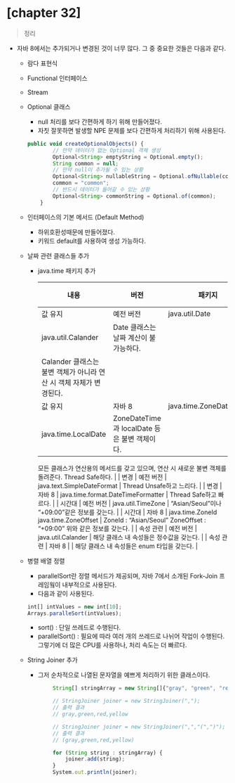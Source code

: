 # [chapter 32]

> 정리
> 

- 자바 8에서는 추가되거나 변경된 것이 너무 많다. 그 중 중요한 것들은 다음과 같다.
    - 람다 표현식
    - Functional 인터페이스
    - Stream
    - Optional 클래스
        - null 처리를 보다 간편하게 하기 위해 만들어졌다.
        - 자칫 잘못하면 발생할 NPE 문제를 보다 간편하게 처리하기 위해 사용된다.
        
        ```jsx
        public void createOptionalObjects() {
                // 만약 데이터가 없는 Optional 객체 생성
                Optional<String> emptyString = Optional.empty();
                String common = null;
                // 만약 null이 추가될 수 있는 상황
                Optional<String> nullableString = Optional.ofNullable(common);
                common = "common";
                // 반드시 데이터가 들어갈 수 있는 상황 
                Optional<String> commonString = Optional.of(common);
            }
        ```
        
    - 인터페이스의 기본 메서드 (Default Method)
        - 하위호환성때문에 만들어졌다.
        - 키워드 default를 사용하여 생성 가능하다.
    - 날짜 관련 클래스들 추가
        - java.time 패키지 추가
            
            
            | 내용 | 버전 | 패키지 | 설명 |
            | --- | --- | --- | --- |
            | 값 유지 | 예전 버전 | java.util.Date
            java.util.Calander | Date 클래스는 날짜 계산이 불가능하다. 
            Calander 클래스는 불변 객체가 아니라 연산 시 객체 자체가 변경된다. |
            | 값 유지 | 자바 8 | java.time.ZoneDateTime
            java.time.LocalDate | ZoneDateTime과 localDate 등은 불변 객체이다. 
            모든 클래스가 연산용의 메서드를 갖고 있으며, 연산 시 새로운 불변 객체를 돌려준다. 
            Thread Safe하다. |
            | 변경 | 예전 버전 | java.text.SimpleDateFormat | Thread Unsafe하고 느리다. |
            | 변경 | 자바 8 | java.time.format.DateTimeFormatter | Thread Safe하고 빠르다. |
            | 시간대 | 예전 버전 | java.util.TimeZone | “Asian/Seoul”이나 “+09:00”같은 정보를 갖는다.  |
            | 시간대 | 자바 8 | java.time.ZoneId
            java.time.ZoneOffset | ZoneId : “Asian/Seoul”
            ZoneOffset : “+09:00”
            위와 같은 정보를 갖는다. |
            | 속성 관련 | 예전 버전 | java.util.Calander | 해당 클래스 내 속성들은 정수값을 갖는다.  |
            | 속성 관련 | 자바 8 |  | 해당 클래스 내 속성들은 enum 타입을 갖는다.  |
    - 병렬 배열 정렬
        - parallelSort란 정렬 메서드가 제공되며, 자바 7에서 소개된 Fork-Join 프레임웤이 내부적으로 사용된다.
        - 다음과 같이 사용된다.
        
        ```jsx
        int[] intValues = new int[10];
        Arrays.paralleSort(intValues);
        ```
        
        - sort() : 단일 쓰레드로 수행된다.
        - parallelSort() : 필요에 따라 여러 개의 쓰레드로 나뉘어 작업이 수행된다. 그렇기에 더 많은 CPU를 사용하나, 처리 속도는 더 빠르다.
    - String Joiner 추가
      - 그저 순차적으로 나열된 문자열을 예쁘게 처리하기 위한 클래스이다.

      ```jsx
              String[] stringArray = new String[]{"gray", "green", "red", "yellow"};

              // StringJoiner joiner = new StringJoiner(",");
              // 출력 결과
              // gray,green,red,yellow

              // StringJoiner joiner = new StringJoiner(",","(",")");
              // 출력 결과
              // (gray,green,red,yellow)

              for (String string : stringArray) {
                  joiner.add(string);
              }
              System.out.println(joiner);
      ```
